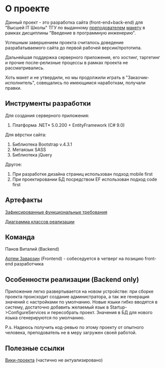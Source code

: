 <h1>О проекте</h1>

Данный проект - это разработка сайта (front-end+back-end) для "Высшей IT Школы" ТГУ по выданному [преподователем](https://vk.com/danila.a.sokolov) [макету](https://www.figma.com/file/sEfNrXxKhcRIRW2ge5eEIa/HITs?node-id=48%3A2) в рамках дисциплины "Введение в программную инженерию".

Успешным завершением проекта считалось доведение разрабатываемого сайта до первой рабочей версии/прототипа.

Дальнейшая поддержка серверного приложения, его хостинг, таргетинг и прочие после-релизные процессы в рамках проекта не рассматривались.

Хоть макет и не утвердили, но мы продолжили играть в "Заказчик-исполнитель", совещались по имеющимся наработкам, получали правки.


<h2>Инструменты разработки</h2>

Для создания серверного приложения:
1) Платформа .NET* 5.0.200 + EntityFramework (C# 9.0)

Для вёрстки сайта:
1) Библиотека Bootstrap v.4.3.1
2) Метаязык SASS
3) Библиотека jQuery

Другое:
1) При разработке дизайна страниц использован подход mobile first
2) При проектировании БД посредством EF использован подход code first


<h2>Артефакты</h2>

[Зафиксированные функциональные требования](https://docs.google.com/document/d/1pMno6Itm43nj8RB0Cbp9ZluXsFIuzgrq4PZFffp1QsA/edit?usp=sharing)

[Диаграмма классов реализации](https://drive.google.com/file/d/1CbEVFZ6ZXecCS6CYyo6XyE_7Doo27w12/view?usp=sharing)

<h2>Команда</h2>
Панов Виталий (Backend)

[Артем Заварзин](https://vk.com/echpochmach) (Frontend) - собеседуется в четверг на позицию front-end разработчика


<h2>Особенности реализации (Backend only)</h2>

Приложение легко развертывается на новом устройстве: при сборке проекта происходит создание администратора, а так же генерация значений с настройками по умолчанию.
Новые языки гибко вводятся в систему, достаточно добавить желаемый язык в Startup->ConfigureServices и пересобрать проект. Значения в БД для нового языка сгенерируются по умолчанию.

P.s. Надеюсь получить код-ревью по этому проекту от опытного человека, преподователь не в меру загружен своей работой. 

<h2>Полезные ссылки</h2>

[Вики-проекта](https://science.pm.kreosoft.ru/projects/hits-website-2-0/wiki) (частично не актуализировано)
